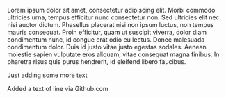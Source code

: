 Lorem ipsum dolor sit amet, consectetur adipiscing elit. Morbi commodo ultricies urna, tempus efficitur nunc consectetur non. Sed ultricies elit nec nisi auctor dictum. Phasellus placerat nisi non ipsum luctus, non tempus mauris consequat. Proin efficitur, quam ut suscipit viverra, dolor diam condimentum nunc, id congue erat odio eu lectus. Donec malesuada condimentum dolor. Duis id justo vitae justo egestas sodales. Aenean molestie sapien vulputate eros aliquam, vitae consequat magna finibus. In pharetra risus quis purus hendrerit, id eleifend libero faucibus.

Just adding some more text

Added a text of line via Github.com
